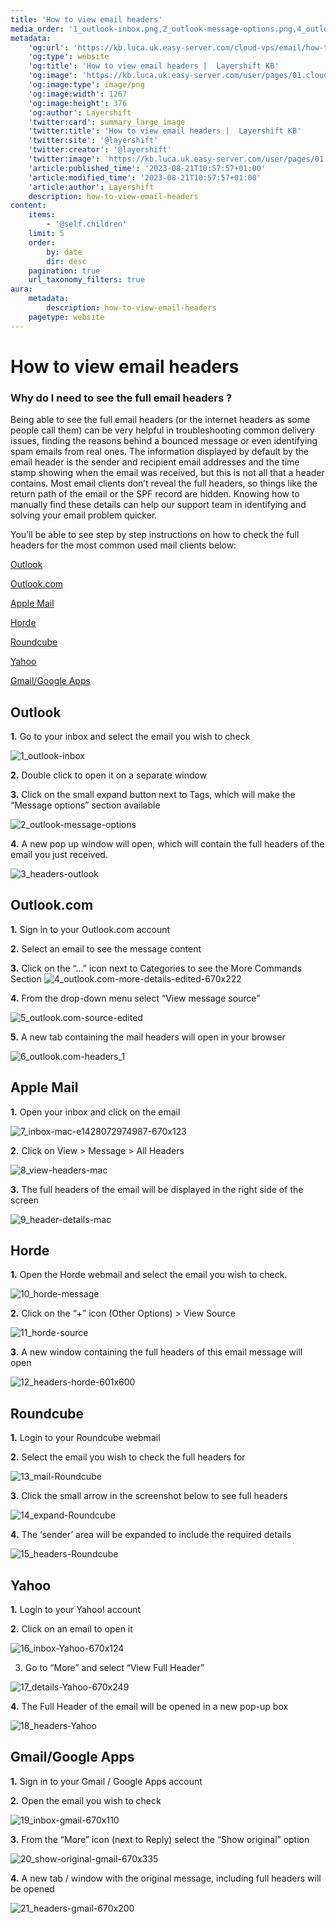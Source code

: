 ```yaml
---
title: 'How to view email headers'
media_order: '1_outlook-inbox.png,2_outlook-message-options.png,4_outlook.com-more-details-edited-670x222.png,3_headers-outlook.png,5_outlook.com-source-edited.png,6_outlook.com-headers_1.png,7_inbox-mac-e1428072974987-670x123.png,8_view-headers-mac.png,9_header-details-mac.png,10_horde-message.png,11_horde-source.png,12_headers-horde-601x600.png,13_mail-Roundcube.png,14_expand-Roundcube.png,15_headers-Roundcube.png,16_inbox-Yahoo-670x124.png,17_details-Yahoo-670x249.png,18_headers-Yahoo.png,19_inbox-gmail-670x110.png,20_show-original-gmail-670x335.png,21_headers-gmail-670x200.png'
metadata:
    'og:url': 'https://kb.luca.uk.easy-server.com/cloud-vps/email/how-to-view-email-headers'
    'og:type': website
    'og:title': 'How to view email headers |  Layershift KB'
    'og:image': 'https://kb.luca.uk.easy-server.com/user/pages/01.cloud-vps/03.email/06.how-to-view-email-headers/1_outlook-inbox.png'
    'og:image:type': image/png
    'og:image:width': 1267
    'og:image:height': 376
    'og:author': Layershift
    'twitter:card': summary_large_image
    'twitter:title': 'How to view email headers |  Layershift KB'
    'twitter:site': '@layershift'
    'twitter:creator': '@layershift'
    'twitter:image': 'https://kb.luca.uk.easy-server.com/user/pages/01.cloud-vps/03.email/06.how-to-view-email-headers/1_outlook-inbox.png'
    'article:published_time': '2023-08-21T10:57:57+01:00'
    'article:modified_time': '2023-08-21T10:57:57+01:00'
    'article:author': Layershift
    description: how-to-view-email-headers
content:
    items:
        - '@self.children'
    limit: 5
    order:
        by: date
        dir: desc
    pagination: true
    url_taxonomy_filters: true
aura:
    metadata:
        description: how-to-view-email-headers
    pagetype: website
---
```


# How to view email headers

### Why do I need to see the full email headers ?

Being able to see the full email headers (or the internet headers as some people call them) can be very helpful in troubleshooting common delivery issues, finding the reasons behind a bounced message or even identifying spam emails from real ones. The information displayed by default by the email header is the sender and recipient email addresses and the time stamp showing when the email was received, but this is not all that a header contains. Most email clients don’t reveal the full headers, so things like the return path of the email or the SPF record are hidden. Knowing how to manually find these details can help our support team in identifying and solving your email problem quicker.

You’ll be able to see step by step instructions on how to check the full headers for the most common used mail clients below:
    
[Outlook](#outlook)

[Outlook.com](#outlook.com)

[Apple Mail](apple-mail)

[Horde](#horde)

[Roundcube](#roundcube)

[Yahoo](#yahoo)

[Gmail/Google Apps](#gmail-google-apps)


## Outlook

**1.** Go to your inbox and select the email you wish to check 

![1_outlook-inbox](1_outlook-inbox.png "1_outlook-inbox")

**2.** Double click to open it on a separate window

**3.** Click on the small expand button next to Tags, which will make the “Message options” section available

![2_outlook-message-options](2_outlook-message-options.png "2_outlook-message-options")

**4.** A new pop up window will open, which will contain the full headers of the email you just received. 

![3_headers-outlook](3_headers-outlook.png "3_headers-outlook")

## Outlook.com

**1.** Sign in to your Outlook.com account

**2.**     Select an email to see the message content

**3.** Click on the “…” icon next to Categories to see the More Commands Section ![4_outlook.com-more-details-edited-670x222](4_outlook.com-more-details-edited-670x222.png "4_outlook.com-more-details-edited-670x222")

**4.** From the drop-down menu select “View message source” 

![5_outlook.com-source-edited](5_outlook.com-source-edited.png "5_outlook.com-source-edited")

**5.** A new tab containing the mail headers will open in your browser 

![6_outlook.com-headers_1](6_outlook.com-headers_1.png "6_outlook.com-headers_1") 

## Apple Mail

**1.** Open your inbox and click on the email 

![7_inbox-mac-e1428072974987-670x123](7_inbox-mac-e1428072974987-670x123.png "7_inbox-mac-e1428072974987-670x123")

**2.** Click on View > Message > All Headers 

![8_view-headers-mac](8_view-headers-mac.png "8_view-headers-mac")

**3.** The full headers of the email will be displayed in the right side of the screen 

![9_header-details-mac](9_header-details-mac.png "9_header-details-mac") 

## Horde

**1.** Open the Horde webmail and select the email you wish to check.

![10_horde-message](10_horde-message.png "10_horde-message")

**2.** Click on the “+” icon (Other Options) > View Source 

![11_horde-source](11_horde-source.png "11_horde-source")

**3.** A new window containing the full headers of this email message will open 

![12_headers-horde-601x600](12_headers-horde-601x600.png "12_headers-horde-601x600")

## Roundcube

**1.** Login to your Roundcube webmail

**2.** Select the email you wish to check the full headers for 

![13_mail-Roundcube](13_mail-Roundcube.png "13_mail-Roundcube")

**3.** Click the small arrow in the screenshot below to see full headers 

![14_expand-Roundcube](14_expand-Roundcube.png "14_expand-Roundcube")

**4.** The ‘sender’ area will be expanded to include the required details 

![15_headers-Roundcube](15_headers-Roundcube.png "15_headers-Roundcube") 

## Yahoo

**1.** Login to your Yahoo! account

**2.** Click on an email to open it 

![16_inbox-Yahoo-670x124](16_inbox-Yahoo-670x124.png "16_inbox-Yahoo-670x124")

3. Go to “More” and select “View Full Header”
 
![17_details-Yahoo-670x249](17_details-Yahoo-670x249.png "17_details-Yahoo-670x249")

**4.** The Full Header of the email will be opened in a new pop-up box 

![18_headers-Yahoo](18_headers-Yahoo.png "18_headers-Yahoo") 

## Gmail/Google Apps

**1.** Sign in to your Gmail / Google Apps account

**2.** Open the email you wish to check 

![19_inbox-gmail-670x110](19_inbox-gmail-670x110.png "19_inbox-gmail-670x110")

**3.** From the “More” icon (next to Reply) select the “Show original” option

![20_show-original-gmail-670x335](20_show-original-gmail-670x335.png "20_show-original-gmail-670x335")

**4.** A new tab / window with the original message, including full headers will be opened

![21_headers-gmail-670x200](21_headers-gmail-670x200.png "21_headers-gmail-670x200") 


